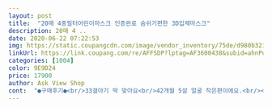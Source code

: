 ```yaml
---
layout: post 
title:  "20매 4중필터어린이마스크 인증완료 숨쉬기편한 3D입체마스크" 
description: 20매 4 ..
date: 2020-06-22 07:22:53 
img: https://static.coupangcdn.com/image/vendor_inventory/75de/d980b321789fd1c63d9039b4915f4f6880a7a28c5a5cd5ef4098a3665ffd.jpg 
linkUrl: https://link.coupang.com/re/AFFSDP?lptag=AF3600438&subid=ahnPublicAsk&pageKey=1574440388&itemId=2692198379&vendorItemId=70689172020&traceid=V0-113-60b692e07ad69240 
categories: [1004] 
color: 9E9D24 
price: 17900 
author: Ask View Shop 
cont:  "●구매후기●<br/>33갤아기 딱 맞아요<br/>42개월 5살 얼굴 작은편이에요.<br/><br/>4살 30개월 막둥이 날은 더워졌구 엔간한 덴탈 소형은 전부 커서 눈까지 덮길래 주문 했는데 사이즈도 괜찬코 입체형 편하긴 하니까 그냥 씌우려구요<br/>개별 포장이기도 하고<br/>마스크네요 ... <br/> 포장값 줄이고 가격을 좀만더 내려주시면 재구매 의사 각인데<br/>마스크는 생각보다 얇습니다<br/>막둥이가 쓸수 있는 마스크가 많지 않거든요 ㅜ<br/>모델 120센티 20키로와 비슷한 체형이에요.<br/><br/>배송은 3일정도 걸렸고 7세 얼굴작은남아 아주 딱맞네요.<br/><br/>비싸지만 얼굴에 착 감기니 좋네요.<br/><br/>생각보단 조금 얇아요  참고하세요<br/>순쉬기 편해보여요.<br/><br/>씌워보니 사이즈 알맞게 맞아요<br/>아이가 얼굴이 작은편이라 소형덴탈이나 약국에서 파는 공적마스크 소형은 다 컸는데 딱 좋네요.<br/><br/>없기때문에 표시 안했다 하시길래<br/>장당890원.<br/>.<br/>너무비쌉니다<br/>지지대는 없지만 kf보다 숨쉬기 편해 하는거 같아 그나마 다행이에요 <br/>코에 철심 없어도 얇아서 딱 감기네요<br/>코지지대 부분에 대한 설명이 없어서 당연히 있는줄 알았는데 없더라구요 ... <br/> 반품 하려 판매자분과 통화 했는데<br/>코지지와이어없구요 그냥 모양만.<br/> 없어도 감싸줘서 뜨지않아요.<br/><br/>통통한 7세는 안 맞을듯합니다.<br/>  코지지대 없어도 딱 맞다보니 괜찮을듯 합니다.<br/> 만족<br/>틀린말씀은 또 아니니까 ... <br/> 생각차이라 ㅜㅜ<br/>포장값이 장당 500원 인듯<br/>포장용지 재활용하여 성인 덴탈마스크 보관합니다ㅋ<br/>포장지 값이 더 들어뵈는<br/>33갤아기 딱 맞아요<br/>42개월 5살 얼굴 작은편이에요.<br/><br/>4살 30개월 막둥이 날은 더워졌구 엔간한 덴탈 소형은 전부 커서 눈까지 덮길래 주문 했는데 사이즈도 괜찬코 입체형 편하긴 하니까 그냥 씌우려구요<br/>개별 포장이기도 하고<br/>마스크네요 ... <br/> 포장값 줄이고 가격을 좀만더 내려주시면 재구매 의사 각인데<br/>마스크는 생각보다 얇습니다<br/>막둥이가 쓸수 있는 마스크가 많지 않거든요 ㅜ<br/>모델 120센티 20키로와 비슷한 체형이에요.<br/><br/>배송은 3일정도 걸렸고 7세 얼굴작은남아 아주 딱맞네요.<br/><br/>비싸지만 얼굴에 착 감기니 좋네요.<br/><br/>생각보단 조금 얇아요  참고하세요<br/>순쉬기 편해보여요.<br/><br/>씌워보니 사이즈 알맞게 맞아요<br/>아이가 얼굴이 작은편이라 소형덴탈이나 약국에서 파는 공적마스크 소형은 다 컸는데 딱 좋네요.<br/><br/>없기때문에 표시 안했다 하시길래<br/>장당890원.<br/>.<br/>너무비쌉니다<br/>지지대는 없지만 kf보다 숨쉬기 편해 하는거 같아 그나마 다행이에요 <br/>코에 철심 없어도 얇아서 딱 감기네요<br/>코지지대 부분에 대한 설명이 없어서 당연히 있는줄 알았는데 없더라구요 ... <br/> 반품 하려 판매자분과 통화 했는데<br/>코지지와이어없구요 그냥 모양만.<br/> 없어도 감싸줘서 뜨지않아요.<br/><br/>통통한 7세는 안 맞을듯합니다.<br/>  코지지대 없어도 딱 맞다보니 괜찮을듯 합니다.<br/> 만족<br/>틀린말씀은 또 아니니까 ... <br/> 생각차이라 ㅜㅜ<br/>포장값이 장당 500원 인듯<br/>포장용지 재활용하여 성인 덴탈마스크 보관합니다ㅋ<br/>포장지 값이 더 들어뵈는<br/>" 
---
```

